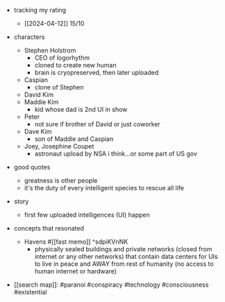   * tracking my rating
    * [[2024-04-12]] 15/10
  * characters
    * Stephen Holstrom
      * CEO of logorhythm
      * cloned to create new human
      * brain is cryopreserved, then later uploaded
    * Caspian
      * clone of Stephen
    * David Kim
    * Maddie Kim
      * kid whose dad is 2nd UI in show
    * Peter
      * not sure if brother of David or just coworker
    * Dave Kim
      * son of Maddie and Caspian
    * Joey, Josephine Coupet
      * astronaut upload by NSA i think...or some part of US gov

  * good quotes
    * greatness is other people
    * it's the duty of every intelligent species to rescue all life

  * story
    * first few uploaded intelligences (UI) happen
  * concepts that resonated
    * Havens #[[fast memo]] ^sdpiKVnNK
      * physically sealed buildings and private networks (closed from internet or any other networks) that contain data centers for UIs to live in peace and AWAY from rest of humanity (no access to human internet or hardware)
  * [[search map]]: #paranoi #conspiracy #technology #consciousness #existential 